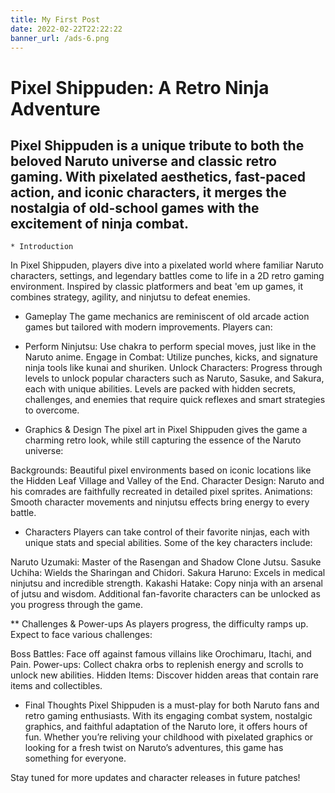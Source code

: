 ```yaml
---
title: My First Post
date: 2022-02-22T22:22:22
banner_url: /ads-6.png
---
```



# Pixel Shippuden: A Retro Ninja Adventure
## Pixel Shippuden is a unique tribute to both the beloved Naruto universe and classic retro gaming. With pixelated aesthetics, fast-paced action, and iconic characters, it merges the nostalgia of old-school games with the excitement of ninja combat.


    * Introduction
In Pixel Shippuden, players dive into a pixelated world where familiar Naruto characters, settings, and legendary battles come to life in a 2D retro gaming environment. Inspired by classic platformers and beat 'em up games, it combines strategy, agility, and ninjutsu to defeat enemies.

* Gameplay
The game mechanics are reminiscent of old arcade action games but tailored with modern improvements. Players can:

* Perform Ninjutsu: Use chakra to perform special moves, just like in the Naruto anime.
Engage in Combat: Utilize punches, kicks, and signature ninja tools like kunai and shuriken.
Unlock Characters: Progress through levels to unlock popular characters such as Naruto, Sasuke, and Sakura, each with unique abilities.
Levels are packed with hidden secrets, challenges, and enemies that require quick reflexes and smart strategies to overcome.

* Graphics & Design
The pixel art in Pixel Shippuden gives the game a charming retro look, while still capturing the essence of the Naruto universe:

Backgrounds: Beautiful pixel environments based on iconic locations like the Hidden Leaf Village and Valley of the End.
Character Design: Naruto and his comrades are faithfully recreated in detailed pixel sprites.
Animations: Smooth character movements and ninjutsu effects bring energy to every battle.
* Characters
Players can take control of their favorite ninjas, each with unique stats and special abilities. Some of the key characters include:

Naruto Uzumaki: Master of the Rasengan and Shadow Clone Jutsu.
Sasuke Uchiha: Wields the Sharingan and Chidori.
Sakura Haruno: Excels in medical ninjutsu and incredible strength.
Kakashi Hatake: Copy ninja with an arsenal of jutsu and wisdom.
Additional fan-favorite characters can be unlocked as you progress through the game.

** Challenges & Power-ups
As players progress, the difficulty ramps up. Expect to face various challenges:

Boss Battles: Face off against famous villains like Orochimaru, Itachi, and Pain.
Power-ups: Collect chakra orbs to replenish energy and scrolls to unlock new abilities.
Hidden Items: Discover hidden areas that contain rare items and collectibles.
* Final Thoughts
Pixel Shippuden is a must-play for both Naruto fans and retro gaming enthusiasts. With its engaging combat system, nostalgic graphics, and faithful adaptation of the Naruto lore, it offers hours of fun. Whether you’re reliving your childhood with pixelated graphics or looking for a fresh twist on Naruto’s adventures, this game has something for everyone.

Stay tuned for more updates and character releases in future patches!